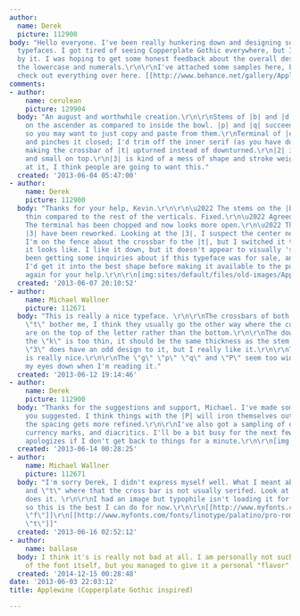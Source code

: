 ```yaml
---
author:
  name: Derek
  picture: 112900
body: "Hello everyone. I've been really hunkering down and designing some of my first
  typefaces. I got tired of seeing Copperplate Gothic everywhere, but I also got inspired
  by it. I was hoping to get some honest feedback about the overall design, especially
  the lowercase and numerals.\r\n\r\nI've attached some samples here, but you can
  check out everything over here. [[http://www.behance.net/gallery/Applewine-Typeface/5688095]]"
comments:
- author:
    name: cerulean
    picture: 129904
  body: "An august and worthwhile creation.\r\n\r\nStems of |b| and |d| are light
    on the ascender as compared to inside the bowl. |p| and |q| succeed with the reverse
    so you may want to just copy and paste from them.\r\nTerminal of |e| is too prominent
    and pinches it closed; I'd trim off the inner serif (as you have done with |5|).\r\nConsider
    making the crossbar of |t| upturned instead of downturned.\r\n|2| is unbalanced
    and small on top.\r\n|3| is kind of a mess of shape and stroke weight.\r\n\r\nKeep
    at it, I think people are going to want this."
  created: '2013-06-04 05:47:00'
- author:
    name: Derek
    picture: 112900
  body: "Thanks for your help, Kevin.\r\n\r\n\u2022 The stems on the |b| and |d| <em>were</em>
    thin compared to the rest of the verticals. Fixed.\r\n\u2022 Agreed on the |e|.
    The terminal has been chopped and now looks more open.\r\n\u2022 The |2| and the
    |3| have been reworked. Looking at the |3|, I suspect the center needs more weight.\r\n\u2022
    I'm on the fence about the crossbar fo the |t|, but I switched it to see what
    it looks like. I like it down, but it doesn't appear to visually 'sag' anymore.\r\n\r\nI've
    been getting some inquiries about if this typeface was for sale, and I thought
    I'd get it into the best shape before making it available to the public. Thanks
    again for your help.\r\n\r\n[img:sites/default/files/old-images/ApplewineSpec5_4700.jpg]"
  created: '2013-06-07 20:10:52'
- author:
    name: Michael Wallner
    picture: 112671
  body: "This is really a nice typeface. \r\n\r\nThe crossbars of both the \"f\" and
    \"t\" bother me, I think they usually go the other way where the curve or slope
    are on the top of the letter rather than the bottom.\r\n\r\nThe down stroke of
    the \"k\" is too thin, it should be the same thickness as the stem.\r\n\r\nThe
    \"3\" does have an odd design to it, but I really like it.\r\n\r\nThe new \"2\"
    is really nice.\r\n\r\nThe \"g\" \"p\" \"q\" and \"P\" seem too wide, they slow
    my eyes down when I'm reading it."
  created: '2013-06-12 19:14:46'
- author:
    name: Derek
    picture: 112900
  body: "Thanks for the suggestions and support, Michael. I've made some of the changes
    you suggested. I think things with the |P| will iron themselves out a bit when
    the spacing gets more refined.\r\n\r\nI've also got a sampling of other some punctuation,
    currency marks, and diacritics. I'll be a bit busy for the next few weeks, so
    apologizes if I don't get back to things for a minute.\r\n\r\n[img:sites/default/files/old-images/ApplewineSpec1_3447.png]\r\n[img:sites/default/files/old-images/ApplewineSpec2_5858.png]"
  created: '2013-06-14 00:28:25'
- author:
    name: Michael Wallner
    picture: 112671
  body: "I'm sorry Derek, I didn't express myself well. What I meant about the \"f\"
    and \"t\" where that the cross bar is not usually serifed. Look at how Palatino
    does it. \r\n\r\nI had an image but typophile isn't loading it for some reason
    so this is the best I can do for now.\r\n\r\n[[http://www.myfonts.com/fonts/linotype/palatino/pro-roman/glyphs.html#glyphs/535782/73|Palatino
    \"f\"]]\r\n[[http://www.myfonts.com/fonts/linotype/palatino/pro-roman/glyphs.html#glyphs/535782/87|Palatino
    \"t\"]]"
  created: '2013-06-16 02:52:12'
- author:
    name: ballase
  body: I think it's is really not bad at all. I am personally not such a big fan
    of the font itself, but you managed to give it a personal "flavor". http://www.norgesautomaten.cc
  created: '2014-12-15 00:28:48'
date: '2013-06-03 22:03:12'
title: Applewine (Copperplate Gothic inspired)

---
```


